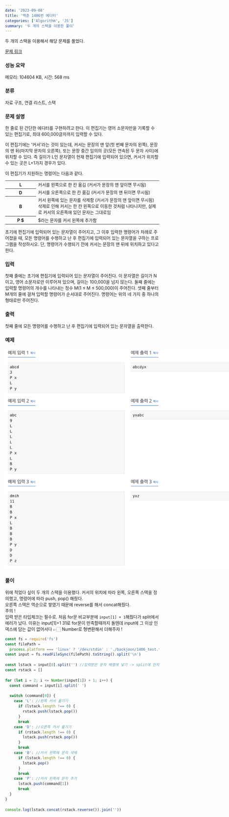 ```yaml
---
date: '2023-09-08'
title: '백준 1406번 에디터'
categories: ['Algorithm', 'JS']
summary: '두 개의 스택을 이용한 풀이'
---
```


두 개의 스택을 이용해서 해당 문제를 풀었다.

[문제 링크](https://www.acmicpc.net/problem/1406)

### 성능 요약

메모리: 104604 KB, 시간: 568 ms

### 분류

자료 구조, 연결 리스트, 스택

### 문제 설명

<p>한 줄로 된 간단한 에디터를 구현하려고 한다. 이 편집기는 영어 소문자만을 기록할 수 있는 편집기로, 최대 600,000글자까지 입력할 수 있다.</p>

<p>이 편집기에는 '커서'라는 것이 있는데, 커서는 문장의 맨 앞(첫 번째 문자의 왼쪽), 문장의 맨 뒤(마지막 문자의 오른쪽), 또는 문장 중간 임의의 곳(모든 연속된 두 문자 사이)에 위치할 수 있다. 즉 길이가 L인 문자열이 현재 편집기에 입력되어 있으면, 커서가 위치할 수 있는 곳은 L+1가지 경우가 있다.</p>

<p>이 편집기가 지원하는 명령어는 다음과 같다.</p>

<table class="table table-bordered" style="width:100%">
	<tbody>
		<tr>
			<th style="width:20%">L</th>
			<td style="width:80%">커서를 왼쪽으로 한 칸 옮김 (커서가 문장의 맨 앞이면 무시됨)</td>
		</tr>
		<tr>
			<th>D</th>
			<td>커서를 오른쪽으로 한 칸 옮김 (커서가 문장의 맨 뒤이면 무시됨)</td>
		</tr>
		<tr>
			<th>B</th>
			<td>커서 왼쪽에 있는 문자를 삭제함 (커서가 문장의 맨 앞이면 무시됨)<br>
			삭제로 인해 커서는 한 칸 왼쪽으로 이동한 것처럼 나타나지만, 실제로 커서의 오른쪽에 있던 문자는 그대로임</td>
		</tr>
		<tr>
			<th>P <span>$</span></th>
			<td><span>$</span>라는 문자를 커서 왼쪽에 추가함</td>
		</tr>
	</tbody>
</table>

<p>초기에 편집기에 입력되어 있는 문자열이 주어지고, 그 이후 입력한 명령어가 차례로 주어졌을 때, 모든 명령어를 수행하고 난 후 편집기에 입력되어 있는 문자열을 구하는 프로그램을 작성하시오. 단, 명령어가 수행되기 전에 커서는 문장의 맨 뒤에 위치하고 있다고 한다.</p>

### 입력

 <p>첫째 줄에는 초기에 편집기에 입력되어 있는 문자열이 주어진다. 이 문자열은 길이가 N이고, 영어 소문자로만 이루어져 있으며, 길이는 100,000을 넘지 않는다. 둘째 줄에는 입력할 명령어의 개수를 나타내는 정수 M(1 ≤ M ≤ 500,000)이 주어진다. 셋째 줄부터 M개의 줄에 걸쳐 입력할 명령어가 순서대로 주어진다. 명령어는 위의 네 가지 중 하나의 형태로만 주어진다.</p>

### 출력

 <p>첫째 줄에 모든 명령어를 수행하고 난 후 편집기에 입력되어 있는 문자열을 출력한다.</p>

### 예제

<div style="width: 800px; margin: auto;">
<img src="./Images/1406_example.png" alt="reverse_img"/>
</div>

### 풀이

위에 적었다 싶이 두 개의 스택을 이용했다.
커서의 위치에 따라 왼쪽, 오른쪽 스택을 정의했고, 명령어에 따라 push, pop() 해줬다. <br/>
오른쪽 스택은 역순으로 쌓였기 때문에 reverse를 해서 concat해줬다.
<br/>
주의 ! <br/>
입력 받은 타입체크는 필수로. 처음 for문 비교부분에 `input[1] + 1`해줬다가 split에서 에러가 났다. 이유는 input[1]+1 31로 for문이 만족할때까지 돌텐데 input에 그 이상 인덱스에 담는 값이 없어서다 👉🏻 Number로 형변환해서 더해주자 !

```javaScript
const fs = require('fs')
const filePath =
  process.platform === 'linux' ? '/dev/stdin' : './backjoon/1406_test.txt'
const input = fs.readFileSync(filePath).toString().split('\n')

const lstack = input[0].split('') //입력받은 문자 배열에 넣기 -> split에 인자에 빈 single quote를 넣어주면 문자 각각 그대로 배열이 된다.
const rstack = []

for (let i = 2; i <= Number(input[1]) + 1; i++) {
  const command = input[i].split(' ')

  switch (command[0]) {
    case 'L': //왼쪽 커서 옮기기
      if (lstack.length !== 0) {
        rstack.push(lstack.pop())
      }
      break
    case 'D': //오른쪽 커서 옮기기
      if (rstack.length !== 0) {
        lstack.push(rstack.pop())
      }
      break
    case 'B': //커서 왼쪽에 문자 삭제
      if (lstack.length !== 0) {
        lstack.pop()
      }
      break
    case 'P': //커서 왼쪽에 문자 추가
      lstack.push(command[1])
      break
  }
}

console.log(lstack.concat(rstack.reverse()).join(''))
```
